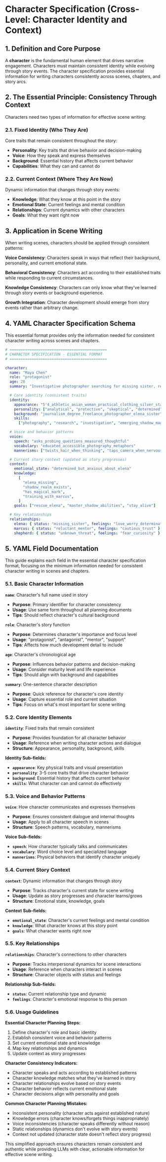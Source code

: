 # Character Specification (Cross-Level: Character Identity and Context)

## 1. Definition and Core Purpose

A **character** is the fundamental human element that drives narrative engagement. Characters must maintain consistent identity while evolving through story events. The character specification provides essential information for writing characters consistently across scenes, chapters, and story arcs.

## 2. The Essential Principle: Consistency Through Context

Characters need two types of information for effective scene writing:

### 2.1. Fixed Identity (Who They Are)

Core traits that remain consistent throughout the story:

- **Personality**: Key traits that drive behavior and decision-making
- **Voice**: How they speak and express themselves
- **Background**: Essential history that affects current behavior
- **Capabilities**: What they can and cannot do

### 2.2. Current Context (Where They Are Now)

Dynamic information that changes through story events:

- **Knowledge**: What they know at this point in the story
- **Emotional State**: Current feelings and mental condition
- **Relationships**: Current dynamics with other characters
- **Goals**: What they want right now

## 3. Application in Scene Writing

When writing scenes, characters should be applied through consistent patterns:

**Voice Consistency**: Characters speak in ways that reflect their background, personality, and current emotional state.

**Behavioral Consistency**: Characters act according to their established traits while responding to current circumstances.

**Knowledge Consistency**: Characters can only know what they've learned through story events or background experience.

**Growth Integration**: Character development should emerge from story events rather than arbitrary change.

## 4. YAML Character Specification Schema

This essential format provides only the information needed for consistent character writing across scenes and chapters.

```yaml
# ============================================
# CHARACTER SPECIFICATION - ESSENTIAL FORMAT
# ============================================

character:
  name: "Maya Chen"
  role: "protagonist"
  age: 28
  summary: "Investigative photographer searching for missing sister, reluctantly learning magic"

  # Core identity (consistent traits)
  identity:
    appearance: "5'4_athletic_asian_woman_practical_clothing_silver_star_necklace"
    personality: ["analytical", "protective", "skeptical", "determined"]
    background: "journalism_degree_freelance_photographer_elena_sister"
    skills:
      ["photography", "research", "investigation", "emerging_shadow_magic"]

  # Voice and behavior patterns
  voice:
    speech: "asks_probing_questions_measured_thoughtful"
    vocabulary: "educated_accessible_photography_metaphors"
    mannerisms: ["twists_hair_when_thinking", "taps_camera_when_nervous"]

  # Current story context (updated as story progresses)
  context:
    emotional_state: "determined_but_anxious_about_elena"
    knowledge:
      [
        "elena_missing",
        "shadow_realm_exists",
        "has_magical_mark",
        "training_with_marcus",
      ]
    goals: ["rescue_elena", "master_shadow_abilities", "stay_alive"]

  # Key relationships
  relationships:
    elena: { status: "missing_sister", feelings: "love_worry_determination" }
    marcus: { status: "reluctant_mentor", feelings: "cautious_trust" }
    shepherd: { status: "unknown_threat", feelings: "fear_curiosity" }
```

## 5. YAML Field Documentation

This guide explains each field in the essential character specification format, focusing on the minimum information needed for consistent character writing in scenes and chapters.

### 5.1. Basic Character Information

**`name`**: Character's full name used in story

- **Purpose**: Primary identifier for character consistency
- **Usage**: Use same form throughout all planning documents
- **Tips**: Should reflect character's cultural background

**`role`**: Character's story function

- **Purpose**: Determines character's importance and focus level
- **Usage**: "protagonist", "antagonist", "mentor", "support"
- **Tips**: Affects how much development detail to include

**`age`**: Character's chronological age

- **Purpose**: Influences behavior patterns and decision-making
- **Usage**: Consider maturity level and life experience
- **Tips**: Should align with background and capabilities

**`summary`**: One-sentence character description

- **Purpose**: Quick reference for character's core identity
- **Usage**: Capture essential role and current situation
- **Tips**: Focus on what's most important for scene writing

### 5.2. Core Identity Elements

**`identity`**: Fixed traits that remain consistent

- **Purpose**: Provides foundation for all character behavior
- **Usage**: Reference when writing character actions and dialogue
- **Structure**: Appearance, personality, background, skills

**Identity Sub-fields:**

- **`appearance`**: Key physical traits and visual presentation
- **`personality`**: 3-5 core traits that drive character behavior
- **`background`**: Essential history that affects current behavior
- **`skills`**: What character can and cannot do effectively

### 5.3. Voice and Behavior Patterns

**`voice`**: How character communicates and expresses themselves

- **Purpose**: Ensures consistent dialogue and internal thoughts
- **Usage**: Apply to all character speech in scenes
- **Structure**: Speech patterns, vocabulary, mannerisms

**Voice Sub-fields:**

- **`speech`**: How character typically talks and communicates
- **`vocabulary`**: Word choice level and specialized language
- **`mannerisms`**: Physical behaviors that identify character uniquely

### 5.4. Current Story Context

**`context`**: Dynamic information that changes through story

- **Purpose**: Tracks character's current state for scene writing
- **Usage**: Update as story progresses and character learns/grows
- **Structure**: Emotional state, knowledge, goals

**Context Sub-fields:**

- **`emotional_state`**: Character's current feelings and mental condition
- **`knowledge`**: What character knows at this story point
- **`goals`**: What character wants right now

### 5.5. Key Relationships

**`relationships`**: Character's connections to other characters

- **Purpose**: Tracks interpersonal dynamics for scene interactions
- **Usage**: Reference when characters interact in scenes
- **Structure**: Character objects with status and feelings

**Relationship Sub-fields:**

- **`status`**: Current relationship type and dynamic
- **`feelings`**: Character's emotional response to this person

### 5.6. Usage Guidelines

**Essential Character Planning Steps:**

1. Define character's role and basic identity
2. Establish consistent voice and behavior patterns
3. Set current emotional state and knowledge
4. Map key relationships and dynamics
5. Update context as story progresses

**Character Consistency Indicators:**

- Character speaks and acts according to established patterns
- Character knowledge matches what they've learned in story
- Character relationships evolve based on story events
- Character behavior reflects current emotional state
- Character decisions align with personality and goals

**Common Character Planning Mistakes:**

- Inconsistent personality (character acts against established nature)
- Knowledge errors (character knows/forgets things inappropriately)
- Voice inconsistencies (character speaks differently without reason)
- Static relationships (dynamics don't evolve with story events)
- Context not updated (character state doesn't reflect story progress)

This simplified approach ensures characters remain consistent and authentic while providing LLMs with clear, actionable information for effective scene writing.
